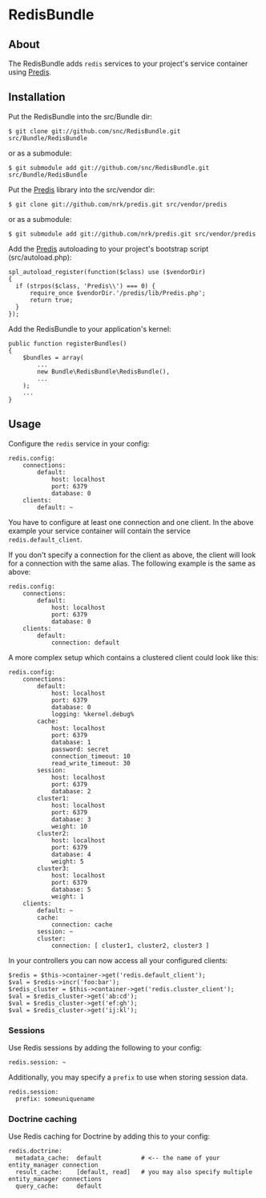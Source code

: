 # RedisBundle #

## About ##

The RedisBundle adds `redis` services to your project's service container using [Predis](http://github.com/nrk/predis).

## Installation ##

Put the RedisBundle into the src/Bundle dir:

    $ git clone git://github.com/snc/RedisBundle.git src/Bundle/RedisBundle

or as a submodule:

    $ git submodule add git://github.com/snc/RedisBundle.git src/Bundle/RedisBundle

Put the [Predis](http://github.com/nrk/predis) library into the src/vendor dir:

    $ git clone git://github.com/nrk/predis.git src/vendor/predis

or as a submodule:

    $ git submodule add git://github.com/nrk/predis.git src/vendor/predis

Add the [Predis](http://github.com/nrk/predis) autoloading to your project's bootstrap script (src/autoload.php):

    spl_autoload_register(function($class) use ($vendorDir)
    {
      if (strpos($class, 'Predis\\') === 0) {
          require_once $vendorDir.'/predis/lib/Predis.php';
          return true;
      }
    });

Add the RedisBundle to your application's kernel:

    public function registerBundles()
    {
        $bundles = array(
            ...
            new Bundle\RedisBundle\RedisBundle(),
            ...
        );
        ...
    }


## Usage ##

Configure the `redis` service in your config:

    redis.config:
        connections:
            default:
                host: localhost
                port: 6379
                database: 0
        clients:
            default: ~

You have to configure at least one connection and one client. In the above
example your service container will contain the service `redis.default_client`.

If you don't specify a connection for the client as above, the client will
look for a connection with the same alias. The following example is the same
as above:

    redis.config:
        connections:
            default:
                host: localhost
                port: 6379
                database: 0
        clients:
            default:
                connection: default

A more complex setup which contains a clustered client could look like this:

    redis.config:
        connections:
            default:
                host: localhost
                port: 6379
                database: 0
                logging: %kernel.debug%
            cache:
                host: localhost
                port: 6379
                database: 1
                password: secret
                connection_timeout: 10
                read_write_timeout: 30
            session:
                host: localhost
                port: 6379
                database: 2
            cluster1:
                host: localhost
                port: 6379
                database: 3
                weight: 10
            cluster2:
                host: localhost
                port: 6379
                database: 4
                weight: 5
            cluster3:
                host: localhost
                port: 6379
                database: 5
                weight: 1
        clients:
            default: ~
            cache:
                connection: cache
            session: ~
            cluster:
                connection: [ cluster1, cluster2, cluster3 ]

In your controllers you can now access all your configured clients:

    $redis = $this->container->get('redis.default_client');
    $val = $redis->incr('foo:bar');
    $redis_cluster = $this->container->get('redis.cluster_client');
    $val = $redis_cluster->get('ab:cd');
    $val = $redis_cluster->get('ef:gh');
    $val = $redis_cluster->get('ij:kl');

### Sessions ###

Use Redis sessions by adding the following to your config:

    redis.session: ~

Additionally, you may specify a `prefix` to use when storing session data.

    redis.session:
      prefix: someuniquename

### Doctrine caching ###

Use Redis caching for Doctrine by adding this to your config:

    redis.doctrine:
      metadata_cache:  default           # <-- the name of your entity_manager connection
      result_cache:    [default, read]   # you may also specify multiple entity_manager connections
      query_cache:     default
